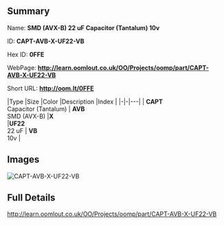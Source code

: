

## Summary
 
Name: __SMD (AVX-B) 22 uF Capacitor (Tantalum) 10v__

ID: __CAPT-AVB-X-UF22-VB__

Hex ID: __0FFE__

WebPage: __http://learn.oomlout.co.uk/OO/Projects/oomp/part/CAPT-AVB-X-UF22-VB__

Short URL: __http://oom.lt/0FFE__


|Type   |Size   |Color   |Description   |Index   |
|-|-|---|
| __CAPT__ <br>Capacitor (Tantalum)  | __AVB__<br>SMD (AVX-B)   |__X__<br>    |__UF22__<br>22 uF    | __VB__<br> 10v |


## Images
![CAPT-AVB-X-UF22-VB](http://oomlout.com/oomp-gen/parts/CAPT-AVB-X-UF22-VB/CAPT-AVB-X-UF22-VB_420.jpg)

## Full Details

 http://learn.oomlout.co.uk/OO/Projects/oomp/part/CAPT-AVB-X-UF22-VB

